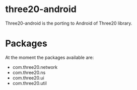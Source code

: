 three20-android
=======

Three20-android is the porting to Android of Three20 library.

Packages
=========

At the moment the packages available are:
* com.three20.network
* com.three20.ns
* com.three20.ui
* com.three20.util
